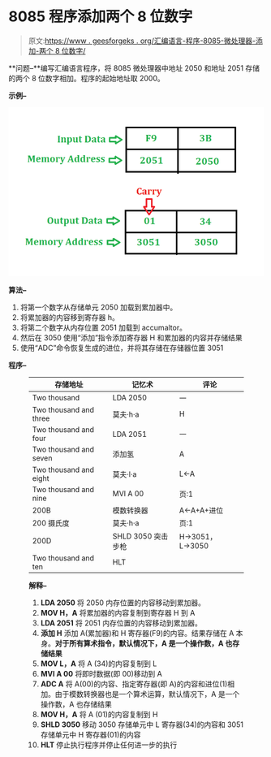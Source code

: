 # 8085 程序添加两个 8 位数字

> 原文:[https://www . geesforgeks . org/汇编语言-程序-8085-微处理器-添加-两个 8 位数字/](https://www.geeksforgeeks.org/assembly-language-program-8085-microprocessor-add-two-8-bit-numbers/)

**问题–**编写汇编语言程序，将 8085 微处理器中地址 2050 和地址 2051 存储的两个 8 位数字相加。程序的起始地址取 2000。

**示例–**

![](img/29acc7eccf220e1ccf400749428c7a20.png)

**算法–**

1.  将第一个数字从存储单元 2050 加载到累加器中。
2.  将累加器的内容移到寄存器 h。
3.  将第二个数字从内存位置 2051 加载到 accumaltor。
4.  然后在 3050 使用“添加”指令添加寄存器 H 和累加器的内容并存储结果
5.  使用“ADC”命令恢复生成的进位，并将其存储在存储器位置 3051

**程序–**

<figure class="table">

| 存储地址 | 记忆术 | 评论 |
| --- | --- | --- |
| Two thousand | LDA 2050 | 一 |
| Two thousand and three | 莫夫·h·a | H |
| Two thousand and four | LDA 2051 | 一 |
| Two thousand and seven | 添加氢 | A |
| Two thousand and eight | 莫夫·l·a | L←A |
| Two thousand and nine | MVI A 00 | 页:1 |
| 200B | 模数转换器 | A←A+A+进位 |
| 200 摄氏度 | 莫夫·h·a | 页:1 |
| 200D | SHLD 3050 突击步枪 | H→3051，L→3050 |
| Two thousand and ten | HLT |   |

**解释–**

1.  **LDA 2050** 将 2050 内存位置的内容移动到累加器。
2.  **MOV H，A** 将累加器的内容复制到寄存器 H 到 A
3.  **LDA 2051** 将 2051 内存位置的内容移动到累加器。
4.  **添加 H** 添加 A(累加器)和 H 寄存器(F9)的内容。结果存储在 A 本身。**对于所有算术指令，默认情况下，A 是一个操作数，A 也存储结果**
5.  **MOV L，A** 将 A (34)的内容复制到 L
6.  **MVI A 00** 将即时数据(即 00)移动到 A
7.  **ADC A** 将 A(00)的内容、指定寄存器(即 A)的内容和进位(1)相加。由于模数转换器也是一个算术运算，默认情况下，A 是一个操作数，A 也存储结果
8.  **MOV H，A** 将 A (01)的内容复制到 H
9.  **SHLD 3050** 移动 3050 存储单元中 L 寄存器(34)的内容和 3051 存储单元中 H 寄存器(01)的内容
10.  **HLT** 停止执行程序并停止任何进一步的执行

</figure>